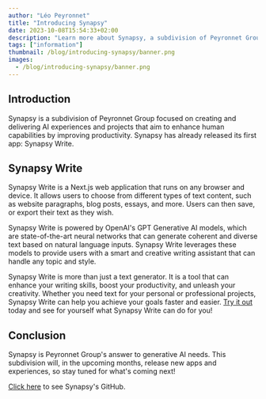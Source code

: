 ```yaml
---
author: "Léo Peyronnet"
title: "Introducing Synapsy"
date: 2023-10-08T15:54:33+02:00
description: "Learn more about Synapsy, a subdivision of Peyronnet Group specialized in AI experiences and projects."
tags: ["information"]
thumbnail: /blog/introducing-synapsy/banner.png
images:
  - /blog/introducing-synapsy/banner.png
---
```


## Introduction

Synapsy is a subdivision of Peyronnet Group focused on creating and delivering AI experiences and projects that aim to enhance human capabilities by improving productivity. Synapsy has already released its first app: Synapsy Write.

## Synapsy Write

Synapsy Write is a Next.js web application that runs on any browser and device. It allows users to choose from different types of text content, such as website paragraphs, blog posts, essays, and more. Users can then save, or export their text as they wish.

Synapsy Write is powered by OpenAI's GPT Generative AI models, which are state-of-the-art neural networks that can generate coherent and diverse text based on natural language inputs. Synapsy Write leverages these models to provide users with a smart and creative writing assistant that can handle any topic and style.

Synapsy Write is more than just a text generator. It is a tool that can enhance your writing skills, boost your productivity, and unleash your creativity. Whether you need text for your personal or professional projects, Synapsy Write can help you achieve your goals faster and easier. [Try it out](https://write.peyronnet.group) today and see for yourself what Synapsy Write can do for you!

## Conclusion

Synapsy is Peyronnet Group's answer to generative AI needs. This subdivision will, in the upcoming months, release new apps and experiences, so stay tuned for what's coming next!

[Click here](https://github.com/synapsy-ai) to see Synapsy's GitHub.
